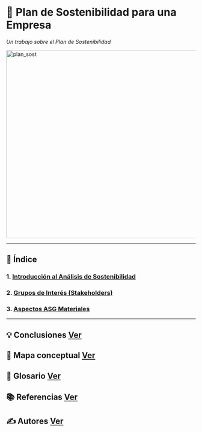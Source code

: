 # 📔 Plan de Sostenibilidad para una Empresa

_Un trabajo sobre el Plan de Sostenibilidad_

<img src="img/plan_sostenibilida.jpg" alt="plan_sost" width="750" height="500">

---

## 📑 Índice

### 1. [Introducción al Análisis de Sostenibilidad](introduccion.md)
### 2. [Grupos de Interés (Stakeholders)](stakeholders.md)
### 3. [Aspectos ASG Materiales](aspectos.md)

---

## 💡 Conclusiones [Ver](conclusiones.md)

## 🧷 Mapa conceptual [Ver](mapa_conceptual.md)

## 📖 Glosario [Ver](glosario.md)

## 📚 Referencias [Ver](referencias.md)

## ✍️ Autores [Ver](autores.md)
